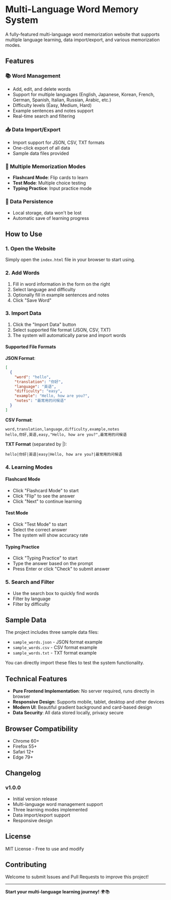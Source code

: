 # Multi-Language Word Memory System

A fully-featured multi-language word memorization website that supports multiple language learning, data import/export, and various memorization modes.

## Features

### 📚 Word Management

- Add, edit, and delete words
- Support for multiple languages (English, Japanese, Korean, French, German, Spanish, Italian, Russian, Arabic, etc.)
- Difficulty levels (Easy, Medium, Hard)
- Example sentences and notes support
- Real-time search and filtering

### 📥 Data Import/Export

- Import support for JSON, CSV, TXT formats
- One-click export of all data
- Sample data files provided

### 🎯 Multiple Memorization Modes

- **Flashcard Mode**: Flip cards to learn
- **Test Mode**: Multiple choice testing
- **Typing Practice**: Input practice mode

### 💾 Data Persistence

- Local storage, data won't be lost
- Automatic save of learning progress

## How to Use

### 1. Open the Website

Simply open the `index.html` file in your browser to start using.

### 2. Add Words

1. Fill in word information in the form on the right
2. Select language and difficulty
3. Optionally fill in example sentences and notes
4. Click "Save Word"

### 3. Import Data

1. Click the "Import Data" button
2. Select supported file format (JSON, CSV, TXT)
3. The system will automatically parse and import words

#### Supported File Formats

**JSON Format**:

```json
[
  {
    "word": "hello",
    "translation": "你好",
    "language": "英语",
    "difficulty": "easy",
    "example": "Hello, how are you?",
    "notes": "最常用的问候语"
  }
]
```

**CSV Format**:

```csv
word,translation,language,difficulty,example,notes
hello,你好,英语,easy,"Hello, how are you?",最常用的问候语
```

**TXT Format** (separated by |):

```
hello|你好|英语|easy|Hello, how are you?|最常用的问候语
```

### 4. Learning Modes

#### Flashcard Mode

- Click "Flashcard Mode" to start
- Click "Flip" to see the answer
- Click "Next" to continue learning

#### Test Mode

- Click "Test Mode" to start
- Select the correct answer
- The system will show accuracy rate

#### Typing Practice

- Click "Typing Practice" to start
- Type the answer based on the prompt
- Press Enter or click "Check" to submit answer

### 5. Search and Filter

- Use the search box to quickly find words
- Filter by language
- Filter by difficulty

## Sample Data

The project includes three sample data files:

- `sample_words.json` - JSON format example
- `sample_words.csv` - CSV format example
- `sample_words.txt` - TXT format example

You can directly import these files to test the system functionality.

## Technical Features

- **Pure Frontend Implementation**: No server required, runs directly in browser
- **Responsive Design**: Supports mobile, tablet, desktop and other devices
- **Modern UI**: Beautiful gradient background and card-based design
- **Data Security**: All data stored locally, privacy secure

## Browser Compatibility

- Chrome 60+
- Firefox 55+
- Safari 12+
- Edge 79+

## Changelog

### v1.0.0

- Initial version release
- Multi-language word management support
- Three learning modes implemented
- Data import/export support
- Responsive design

## License

MIT License - Free to use and modify

## Contributing

Welcome to submit Issues and Pull Requests to improve this project!

---

**Start your multi-language learning journey!** 🌍📚

